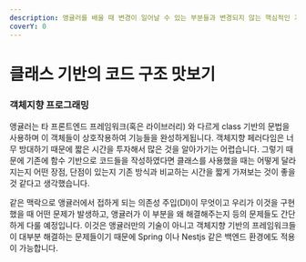 ```yaml
---
description: 앵귤러를 배울 때 변경이 일어날 수 있는 부분들과 변경되지 않는 핵심적인 기술들을 나누고 변화하지 않는 내용에 초점에 집중하도록 합니다.
coverY: 0
---
```


# 클래스 기반의 코드 구조 맛보기

### 객체지향 프로그래밍

앵귤러는 타 프론트엔드 프레임워크(혹은 라이브러리) 와 다르게 class 기반의 문법을 사용하며 이 객체들이 상호작용하여 기능들을 완성하게됩니다. 객체지향 페러다임은 너무 방대하기 때문에 짧은 시간을 투자해서 많은 것을 알아가기는 어렵습니다. 그렇기 때문에 기존에 함수 기반으로 코드들을 작성하였다면 클래스를 사용했을 때는 어떻게 달라지는지 어떤 장점, 단점이 있는지 기존 방식과 비교하는 시간을 짧게 가져보는 것이 좋을 것 같다고 생각했습니다.&#x20;

같은 맥락으로 앵귤러에서 접하게 되는 의존성 주입(DI)이 무엇이고 우리가 이것을 구현했을 때 어떤 문제가 발생하고, 앵귤러가 이 부분을 왜 해결해주는지 등의 문제들도 간단하게 다룰 예정입니다. 이것은 앵귤러만의 기술이 아니고 객체지향 기반의 프레임워크들이 대부분 해결하는 문제들이기 때문에 Spring 이나 Nestjs 같은 백엔드 환경에도 적용이 가능합니다.



###
